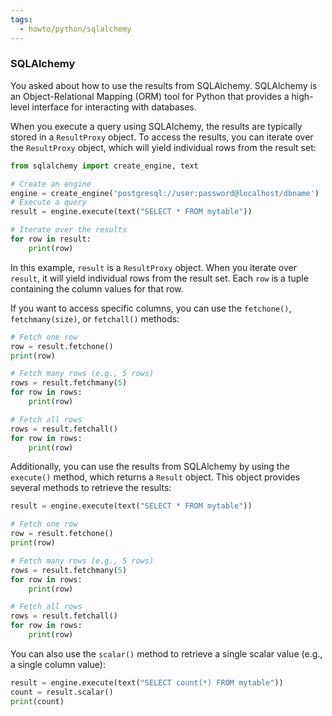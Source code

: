 ```yaml
---
tags:
  - howto/python/sqlalchemy
---
```

### SQLAlchemy

You asked about how to use the results from SQLAlchemy. SQLAlchemy is an Object-Relational Mapping (ORM) tool for Python that provides a high-level interface for interacting with databases.

When you execute a query using SQLAlchemy, the results are typically stored in a `ResultProxy` object. To access the results, you can iterate over the `ResultProxy` object, which will yield individual rows from the result set:

```python
from sqlalchemy import create_engine, text

# Create an engine
engine = create_engine('postgresql://user:password@localhost/dbname')
# Execute a query
result = engine.execute(text("SELECT * FROM mytable"))

# Iterate over the results
for row in result:
    print(row)
```

In this example, `result` is a `ResultProxy` object. When you iterate over `result`, it will yield individual rows from the result set. Each `row` is a tuple containing the column values for that row.

If you want to access specific columns, you can use the `fetchone()`, `fetchmany(size)`, or `fetchall()` methods:

```python
# Fetch one row
row = result.fetchone()
print(row)

# Fetch many rows (e.g., 5 rows)
rows = result.fetchmany(5)
for row in rows:
    print(row)

# Fetch all rows
rows = result.fetchall()
for row in rows:
    print(row)
```

Additionally, you can use the results from SQLAlchemy by using the `execute()` method, which returns a `Result` object. This object provides several methods to retrieve the results:

```python
result = engine.execute(text("SELECT * FROM mytable"))

# Fetch one row
row = result.fetchone()
print(row)

# Fetch many rows (e.g., 5 rows)
rows = result.fetchmany(5)
for row in rows:
    print(row)

# Fetch all rows
rows = result.fetchall()
for row in rows:
    print(row)
```

You can also use the `scalar()` method to retrieve a single scalar value (e.g., a single column value):

```python
result = engine.execute(text("SELECT count(*) FROM mytable"))
count = result.scalar()
print(count)
```
